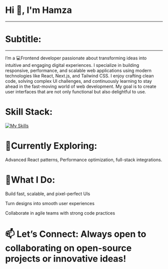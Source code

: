 # Hi 👋, I'm Hamza
---
# Subtitle:
---
I’m a 💻Frontend developer passionate about transforming ideas into intuitive and engaging digital experiences. I specialize in building responsive, performance, and scalable web applications using modern technologies like React, Next.js, and Tailwind CSS. I enjoy crafting clean code, solving complex UI challenges, and continuously learning to stay ahead in the fast-moving world of web development. My goal is to create user interfaces that are not only functional but also delightful to use.


# Skill Stack:
[![My Skills](https://skillicons.dev/icons?i=java,html,css,git,nodejs,tailwind,js,bootstrap,react,github)](https://skillicons.dev)

# 🌱Currently Exploring: 
Advanced React patterns, 
Performance optimization,
full-stack integrations.

# 🚀What I Do:

Build fast, scalable, and pixel-perfect UIs

Turn designs into smooth user experiences

Collaborate in agile teams with strong code practices

# 📫 Let’s Connect: Always open to collaborating on open-source projects or innovative ideas!
